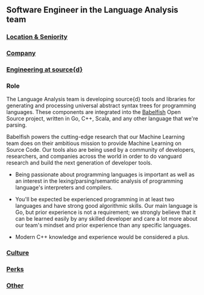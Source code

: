 Software Engineer in the Language Analysis team
------------------------------------------

### [Location & Seniority](../location-seniority-section.md)

### [Company](../company-section.md)

### [Engineering at source{d}](../engineering-section.md)

### Role 

The Language Analysis team is developing source{d} tools and libraries for generating and processing universal abstract syntax trees for programming languages. These components are integrated into the [Babelfish](https://github.com/bblfsh) Open Source project, written in Go, C++, Scala, and any other language that we're parsing. 

Babelfish powers the cutting-edge research that our Machine Learning team does on their ambitious mission to provide Machine Learning on Source Code. Our tools also are being used by a community of developers, researchers, and companies across the world in order to do vanguard research and build the next generation of developer tools.

- Being passionate about programming languages is important as well as an interest in the lexing/parsing/semantic analysis of programming language's interpreters and compilers. 

- You'll be expected be experienced programming in at least two
languages and have strong good algorithmic skills. Our main language is Go, but prior experience is not a requirement; we strongly believe that it can be learned easily by any skilled developer and care a lot more about our team's mindset and prior experience than any specific languages. 

- Modern C++ knowledge and experience would be considered a plus.

### [Culture](../culture-section.md)

### [Perks](../perks-section.md)

### [Other](../other-section.md)
